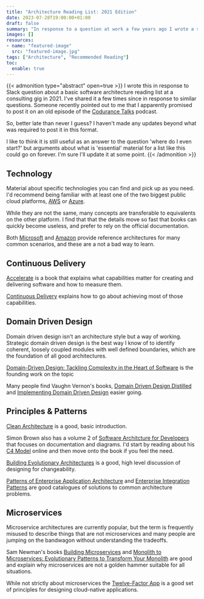 ```yaml
---
title: "Architecture Reading List: 2021 Edition"
date: 2023-07-28T19:00:00+01:00
draft: false
summary: "In response to a question at work a few years ago I wrote a short software architecture reading list. It's not comprehensive and could be more up to date, but it's proven useful over the last couple of years as an answer to 'where do I even start?' type questions."
images: []
resources:
- name: "featured-image"
  src: "featured-image.jpg"
tags: ["Architecture", "Recommended Reading"]
toc:
  enable: true
---
```


{{< admonition type="abstract" open=true >}}
I wrote this in response to Slack question about a basic software architecture reading list at a consulting gig in 2021. I've shared it a few times since in response to similar questions. Someone recently pointed out to me that I apparently promised to post it on an old episode of the [Codurance Talks](https://codurancetalks.podbean.com/) podcast.

So, better late than never I guess? I haven't made any updates beyond what was required to post it in this format. 

I like to think it is still useful as an answer to the question 'where do I even start?' but arguments about what is 'essential' material for a list like this could go on forever. I'm sure I'll update it at some point.
{{< /admonition >}}

## Technology

Material about specific technologies you can find and pick up as you need. I'd recommend being familiar with at least one of the two biggest public cloud platforms, [AWS](https://docs.aws.amazon.com/index.html) or [Azure](https://learn.microsoft.com/en-us/azure/?product=popular). 

While they are not the same, many concepts are transferable to equivalents on the other platform. I find that that the details move so fast that books can quickly become useless, and prefer to rely on the official documentation.

Both [Microsoft](https://learn.microsoft.com/en-us/azure/architecture/browse/) and [Amazon](https://aws.amazon.com/architecture/) provide reference architectures for many common scenarios, and these are a not a bad way to learn.

## Continuous Delivery

[Accelerate](https://www.goodreads.com/en/book/show/35747076-accelerate) is a book that explains what capabilities matter for creating and delivering software and how to measure them.

[Continuous Delivery](https://www.goodreads.com/book/show/8686650-continuous-delivery?ac=1&from_search=true&qid=l3PWWCBXER&rank=1) explains how to go about achieving most of those capabilities.

## Domain Driven Design

Domain driven design isn't an architecture style but a way of working. Strategic domain driven design is the best way I know of to identify coherent, loosely coupled modules with well defined boundaries, which are the foundation of all good architectures.

[Domain-Driven Design: Tackling Complexity in the Heart of Software](https://www.goodreads.com/book/show/179133.Domain_Driven_Design) is the founding work on the topic

Many people find Vaughn Vernon's books, [Domain Driven Design Distilled](https://www.goodreads.com/book/show/28602719-domain-driven-design-distilled) and [Implementing Domain Driven Design](https://www.goodreads.com/book/show/15756865-implementing-domain-driven-design) easier going.

## Principles & Patterns

[Clean Architecture](https://www.goodreads.com/book/show/18043011-clean-architecture) is a good, basic introduction.

Simon Brown also has a volume 2 of [Software Architcture for Developers](https://www.goodreads.com/en/book/show/33221518-software-architecture-for-developers) that focuses on documentation and diagrams. I'd start by reading about his [C4 Model](https://c4model.com/) online and then move onto the book if you feel the need.

[Building Evolutionary Architectures](https://www.goodreads.com/en/book/show/35755822-building-evolutionary-architectures) is a good, high level discussion of designing for changeability.

[Patterns of Enterprise Application Architecture](https://www.goodreads.com/book/show/70156.Patterns_of_Enterprise_Application_Architecture) and [Enterprise Integration Patterns](https://www.goodreads.com/en/book/show/85012.Enterprise_Integration_Patterns) are good catalogues of solutions to common architecture problems.

## Microservices 

Microservice architectures are currently popular, but the term is frequently misused to describe things that are not microservices and many people are jumping on the bandwagon without understanding the tradeoffs.

Sam Newman's books [Building Microservices](https://www.goodreads.com/book/show/22512931-building-microservices) and [Monolith to Microservices: Evolutionary Patterns to Transform Your Monolith](https://www.goodreads.com/book/show/44144499-monolith-to-microservices) are good and explain why microservices are not a golden hammer suitable for all situations.

While not strictly about microservices the [Twelve-Factor App](https://12factor.net/) is a good set of principles for designing cloud-native applications.
